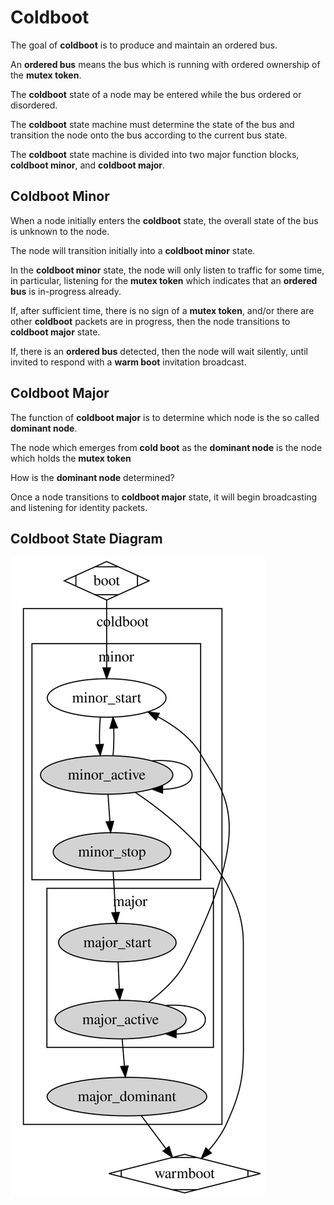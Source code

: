 
# **Coldboot**

The goal of **coldboot** is to produce and maintain an ordered bus. 

An **ordered bus** means the bus which is running with ordered ownership of the **mutex token**.  

The **coldboot** state of a node may be entered while the bus ordered or disordered.

The **coldboot** state machine must determine the state of the bus and transition the node onto the bus according to the current bus state.

The **coldboot** state machine is divided into two major function blocks, **coldboot minor**, and **coldboot major**.

## **Coldboot Minor**

When a node initially enters the **coldboot** state, the overall state of the bus is unknown to the node.

The node will transition initially into a **coldboot minor** state.

In the **coldboot minor** state, the node will only listen to traffic for some time, in particular, listening for the **mutex token** which indicates that an **ordered bus** is in-progress already.

If, after sufficient time, there is no sign of a **mutex token**, and/or there are other **coldboot** packets are in progress, then the node transitions to **coldboot major** state.

If, there is an **ordered bus** detected, then the node will wait silently, until invited to respond with a **warm boot** invitation broadcast.

## **Coldboot Major**

The function of **coldboot major** is to determine which node is the so called **dominant node**.

The node which emerges from **cold boot** as the **dominant node** is the node which holds the **mutex token** 

How is the **dominant node** determined? 

Once a node transitions to **coldboot major** state, it will begin broadcasting and listening for identity packets.



## **Coldboot State Diagram**

![](assets/coldboot.dot.svg)
